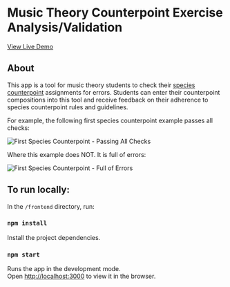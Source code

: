 # Music Theory Counterpoint Exercise Analysis/Validation

[View Live Demo](https://harmony-helper.fly.dev/)

## About

This app is a tool for music theory students to check their [species counterpoint](https://en.wikipedia.org/wiki/Counterpoint#Species_counterpoint) assignments for errors. Students can enter their counterpoint compositions into this tool and receive feedback on their adherence to species counterpoint rules and guidelines.

For example, the following first species counterpoint example passes all checks:

![First Species Counterpoint - Passing All Checks](https://github.com/chrisfrick/counterpoint-analysis-playground/assets/108237130/6d9be77c-5b5d-45fc-8c16-ae8d960d2107)

Where this example does NOT. It is full of errors:

![First Species Counterpoint - Full of Errors](https://github.com/chrisfrick/counterpoint-analysis-playground/assets/108237130/2bc4b9b1-f53a-4944-8740-3535703c59db)

## To run locally:

In the `/frontend` directory, run:

### `npm install`

Install the project dependencies.

### `npm start`

Runs the app in the development mode.<br />
Open [http://localhost:3000](http://localhost:3000) to view it in the browser.
